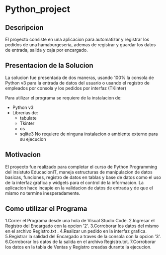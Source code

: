 # Python_project

## Descripcion

El proyecto consiste en una aplicacion para automatizar y registrar los pedidos de una hamaburgeseria, ademas de registrar y guardar los datos de entrada, salida y caja por encargado.

## Presentacion de la Solucion

La solucion fue presentada de dos maneras, usando 100% la consola de Python v3 para la entrada de datos del usuario o usando el registro de empleados por consola y los pedidos por interfaz (TKinter)

Para utilizar el programa se requiere de la instalacion de:
- Python v3
- Librerias de:
  - tabulate
  - Tkinter
  - os
  - sqlite3
No requiere de ninguna instalacion o ambiente externo para su ejecucion


## Motivacion

El proyecto fue realizado para completar el curso de Python Programming del insistuto EducacionIT, maneja estructuras de manipulacion de datos basicas, funciones, registro de datos en tablas y base de datos como el uso de la interfaz grafica y widgets para el control de la informacion.
La aplicacion hace incapie en la validacion de datos de entrada y de que el mismo no termine inesperadamente.

## Como utilizar el Programa

1.Correr el Programa desde una hola de Visual Studio Code.
2.Ingresar el Registro del Encargado con la opcion '2'.
3.Corroborar los datos del mismo en el archivo Registro.txt .
4.Realizar un pedido en la interfaz grafica.
5.Registrar la salidad del Encargado a traves de la consola con la opcion '3'.
6.Corroborar los datos de la salida en el archivo Registro.txt.
7.Corroborar los datos en la tabla de Ventas y Registro creadas durante la ejecucion.



